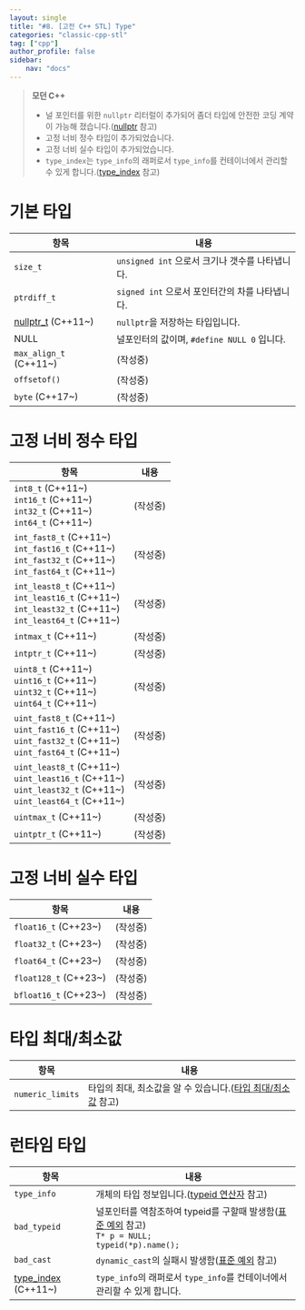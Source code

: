 ```yaml
---
layout: single
title: "#8. [고전 C++ STL] Type"
categories: "classic-cpp-stl"
tag: ["cpp"]
author_profile: false
sidebar: 
    nav: "docs"
---
```


> **모던 C++**
> * 널 포인터를 위한 `nullptr` 리터럴이 추가되어 좀더 타입에 안전한 코딩 계약이 가능해 졌습니다.([nullptr](https://tango1202.github.io/mordern-cpp/mordern-cpp-nullptr/) 참고)
> * 고정 너비 정수 타입이 추가되었습니다.
> * 고정 너비 실수 타입이 추가되었습니다.
> * `type_index`는 `type_info`의 래퍼로서 `type_info`를 컨테이너에서 관리할 수 있게 합니다.([type_index](https://tango1202.github.io/mordern-cpp-stl/mordern-cpp-stl-type_index/) 참고)

# 기본 타입

|항목|내용|
|--|--|
|`size_t`|`unsigned int` 으로서 크기나 갯수를 나타냅니다.|
|`ptrdiff_t`|`signed int` 으로서 포인터간의 차를 나타냅니다.|
|[nullptr_t](https://tango1202.github.io/mordern-cpp/mordern-cpp-nullptr/) (C++11~)|`nullptr`을 저장하는 타입입니다.|
|NULL|널포인터의 값이며, `#define NULL 0` 입니다.|
`max_align_t` (C++11~)|(작성중)|
|`offsetof()`|(작성중)|
|`byte` (C++17~)|(작성중)|

# 고정 너비 정수 타입

|항목|내용|
|--|--|
|`int8_t` (C++11~)<br/>`int16_t` (C++11~)<br>`int32_t` (C++11~)<br/>`int64_t` (C++11~)|(작성중)|
|`int_fast8_t` (C++11~)<br/>`int_fast16_t` (C++11~)<br>`int_fast32_t` (C++11~)<br/>`int_fast64_t` (C++11~)|(작성중)|
|`int_least8_t` (C++11~)<br/>`int_least16_t` (C++11~)<br>`int_least32_t` (C++11~)<br/>`int_least64_t` (C++11~)|(작성중)|
|`intmax_t` (C++11~)|(작성중)|
|`intptr_t` (C++11~)|(작성중)|
|`uint8_t` (C++11~)<br/>`uint16_t` (C++11~)<br>`uint32_t` (C++11~)<br/>`uint64_t` (C++11~)|(작성중)|
|`uint_fast8_t` (C++11~)<br/>`uint_fast16_t` (C++11~)<br>`uint_fast32_t` (C++11~)<br/>`uint_fast64_t` (C++11~)|(작성중)|
|`uint_least8_t` (C++11~)<br/>`uint_least16_t` (C++11~)<br>`uint_least32_t` (C++11~)<br/>`uint_least64_t` (C++11~)|(작성중)|
|`uintmax_t` (C++11~)|(작성중)|
|`uintptr_t` (C++11~)|(작성중)|

# 고정 너비 실수 타입

|항목|내용|
|--|--|
|`float16_t` (C++23~)|(작성중)|
|`float32_t` (C++23~)|(작성중)|
|`float64_t` (C++23~)|(작성중)|
|`float128_t` (C++23~)|(작성중)|
|`bfloat16_t` (C++23~)|(작성중)|

# 타입 최대/최소값

|항목|내용|
|--|--|
|`numeric_limits`| 타입의 최대, 최소값을 알 수 있습니다.([타입 최대/최소값](https://tango1202.github.io/classic-cpp-guide/classic-cpp-guide-type/#%ED%83%80%EC%9E%85-%EC%B5%9C%EB%8C%80%EC%B5%9C%EC%86%8C%EA%B0%92) 참고)|


# 런타임 타입

|항목|내용|
|--|--|
|`type_info`|개체의 타입 정보입니다.([typeid 연산자](https://tango1202.github.io/classic-cpp-guide/classic-cpp-guide-operators/#typeid-%EC%97%B0%EC%82%B0%EC%9E%90) 참고)|
|`bad_typeid`|널포인터를 역참조하여 typeid를 구할때 발생함([표준 예외](https://tango1202.github.io/classic-cpp-exception/classic-cpp-exception-object/#%ED%91%9C%EC%A4%80-%EC%98%88%EC%99%B8) 참고)<br/>`T* p = NULL;`<br/>`typeid(*p).name();`|
|`bad_cast`|`dynamic_cast`의 실패시 발생함([표준 예외](https://tango1202.github.io/classic-cpp-exception/classic-cpp-exception-object/#%ED%91%9C%EC%A4%80-%EC%98%88%EC%99%B8) 참고)|
|[type_index](https://tango1202.github.io/mordern-cpp-stl/mordern-cpp-stl-type_index/) (C++11~)|`type_info`의 래퍼로서 `type_info`를 컨테이너에서 관리할 수 있게 합니다.|

